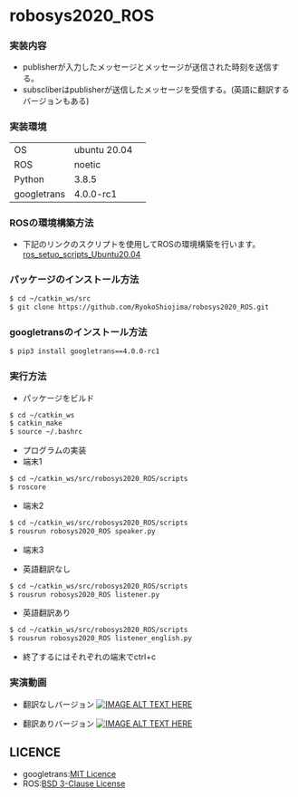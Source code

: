 # robosys2020_ROS

### 実装内容
 - publisherが入力したメッセージとメッセージが送信された時刻を送信する。
 - subscliberはpublisherが送信したメッセージを受信する。(英語に翻訳するバージョンもある)

### 実装環境
|             |              |     | 
| ----------- | ------------ | --- | 
| OS          | ubuntu 20.04 |     | 
| ROS         | noetic       |     | 
| Python      | 3.8.5        |     | 
| googletrans | 4.0.0-rc1    |     | 

### ROSの環境構築方法
 - 下記のリンクのスクリプトを使用してROSの環境構築を行います。
   [ros_setuo_scripts_Ubuntu20.04](https://github.com/ryuichiueda/ros_setup_scripts_Ubuntu20.04_server)

### パッケージのインストール方法
```sh
$ cd ~/catkin_ws/src
$ git clone https://github.com/RyokoShiojima/robosys2020_ROS.git
```

### googletransのインストール方法
```sh
$ pip3 install googletrans==4.0.0-rc1
```

### 実行方法
 - パッケージをビルド
 ```sh
 $ cd ~/catkin_ws
 $ catkin_make
 $ source ~/.bashrc
 ```
 
 - プログラムの実装
  - 端末1 
  ```sh
  $ cd ~/catkin_ws/src/robosys2020_ROS/scripts
  $ roscore
  ```

  - 端末2
  ```sh
  $ cd ~/catkin_ws/src/robosys2020_ROS/scripts
  $ rousrun robosys2020_ROS speaker.py
  ```

  - 端末3

   - 英語翻訳なし
   ```sh
   $ cd ~/catkin_ws/src/robosys2020_ROS/scripts
   $ rousrun robosys2020_ROS listener.py
   ```

   - 英語翻訳あり
   ```sh
   $ cd ~/catkin_ws/src/robosys2020_ROS/scripts
   $ rousrun robosys2020_ROS listener_english.py
   ```

   - 終了するにはそれぞれの端末でctrl+c

### 実演動画
 - 翻訳なしバージョン
  [![IMAGE ALT TEXT HERE](http://img.youtube.com/vi/DbEM8GMXG3I/0.jpg)](https://youtu.be/DbEM8GMXG3I) 

 - 翻訳ありバージョン
  [![IMAGE ALT TEXT HERE](http://img.youtube.com/vi/7IUDDHJ30jg/0.jpg)](https://youtu.be/7IUDDHJ30jg)

## LICENCE
 - googletrans:[MIT Licence](https://pypi.org/project/googletrans/4.0.0rc1/)
 - ROS:[BSD 3-Clause License](https://github.com/RyokoShiojima/robosys2020_ROS/blob/main/LICENSE)
